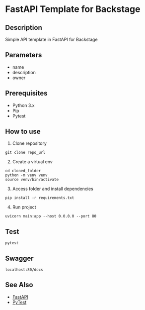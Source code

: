 # FastAPI Template for Backstage

## Description

Simple API template in FastAPI for Backstage

## Parameters

- name
- description
- owner

## Prerequisites

- Python 3.x
- Pip
- Pytest

## How to use

1. Clone repository

```
git clone repo_url
```

2. Create a virtual env

```
cd cloned_folder
python -m venv venv
source venv/bin/activate
```

3. Access folder and install dependencies

```
pip install -r requirements.txt
```

4. Run project

```
uvicorn main:app --host 0.0.0.0 --port 80
```

## Test

```
pytest
```

## Swagger

```
localhost:80/docs
```

## See Also

- [FastAPI](https://fastapi.tiangolo.com/)
- [PyTest](https://docs.pytest.org/en/7.4.x/)
